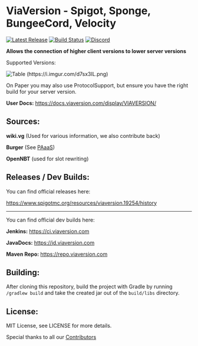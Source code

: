 # ViaVersion - Spigot, Sponge, BungeeCord, Velocity
[![Latest Release](https://img.shields.io/github/v/release/ViaVersion/ViaVersion)](https://viaversion.com)
[![Build Status](https://travis-ci.com/ViaVersion/ViaVersion.svg?branch=master)](https://travis-ci.com/ViaVersion/ViaVersion)
[![Discord](https://img.shields.io/badge/chat-on%20discord-blue.svg)](https://viaversion.com/discord)

**Allows the connection of higher client versions to lower server versions**

Supported Versions:

![Table (https://i.imgur.com/d7sx3IL.png)](https://i.imgur.com/d7sx3IL.png)

On Paper you may also use ProtocolSupport, but ensure you have the right build for your server version.

**User Docs:** https://docs.viaversion.com/display/VIAVERSION/




Sources:
--------
**wiki.vg** (Used for various information, we also contribute back)

**Burger** (See [PAaaS](https://github.com/Matsv/Paaas))

**OpenNBT** (used for slot rewriting)



Releases / Dev Builds:
--------
You can find official releases here:

https://www.spigotmc.org/resources/viaversion.19254/history


----------

You can find official dev builds here:

**Jenkins:** https://ci.viaversion.com

**JavaDocs:** https://jd.viaversion.com

**Maven Repo:** https://repo.viaversion.com

Building:
--------

After cloning this repository, build the project with Gradle by running `/gradlew build` and take the created jar out of the `build/libs` directory.

License:
--------

MIT License, see LICENSE for more details.


Special thanks to all our [Contributors](https://github.com/ViaVersion/ViaVersion/graphs/contributors)
